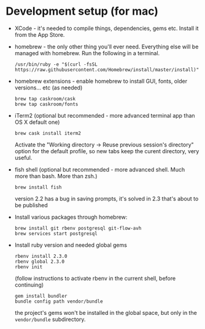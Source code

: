 Development setup (for mac)
===========================

- XCode - it's needed to compile things, dependencies, gems etc. Install it from the App Store.
- homebrew - the only other thing you'll ever need. Everything else will be managed with homebrew.
  Run the following in a terminal.
  ```shell
  /usr/bin/ruby -e "$(curl -fsSL https://raw.githubusercontent.com/Homebrew/install/master/install)"
  ```

- homebrew extensions - enable homebrew to install GUI, fonts, older versions... etc (as needed)
  ```shell
  brew tap caskroom/cask
  brew tap caskroom/fonts
  ```

- iTerm2 (optional but recommended - more advanced terminal app than OS X default one)
  ```shell
  brew cask install iterm2
  ```
  Activate the "Working directory -> Reuse previous session's directory" option for the default profile,
  so new tabs keep the curent directory, very useful.

- fish shell (optional but recommended - more advanced shell. Much more than bash. More than zsh.)
  ```shell
  brew install fish
  ```
  version 2.2 has a bug in saving prompts, it's solved in 2.3 that's about to be published
  
- Install various packages through homebrew:
  ```shell
  brew install git rbenv postgresql git-flow-avh
  brew services start postgresql
  ```
  
- Install ruby version and needed global gems
  ```shell
  rbenv install 2.3.0
  rbenv global 2.3.0
  rbenv init
  ```
  (follow instructions to activate rbenv in the current shell, before continuing)
  ```
  gem install bundler
  bundle config path vendor/bundle
  ```
  the project's gems won't be installed in the global space, but only in the `vendor/bundle` subdirectory.
  
